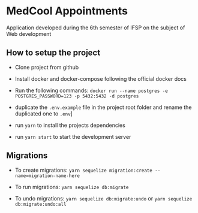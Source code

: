 # MedCool Appointments

Application developed during the 6th semester of IFSP on the subject of Web development

## How to setup the project

- Clone project from github

- Install docker and docker-compose following the official docker docs

- Run the following commands:
  `docker run --name postgres -e POSTGRES_PASSWORD=123 -p 5432:5432 -d postgres`

- duplicate the `.env.example` file in the project root folder and rename the duplicated one to `.env`]

- run `yarn` to install the projects dependencies

- run `yarn start` to start the development server

## Migrations

- To create migrations:
  `yarn sequelize migration:create --name=migration-name-here`

- To run migrations:
  `yarn sequelize db:migrate`

- To undo migrations:
  `yarn sequelize db:migrate:undo` or `yarn sequelize db:migrate:undo:all`
